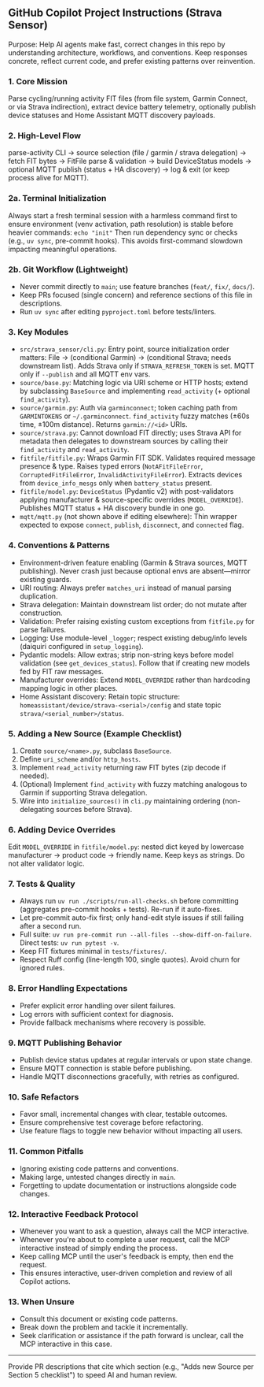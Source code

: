## GitHub Copilot Project Instructions (Strava Sensor)

Purpose: Help AI agents make fast, correct changes in this repo by understanding architecture, workflows, and conventions. Keep responses concrete, reflect current code, and prefer existing patterns over reinvention.

### 1. Core Mission
Parse cycling/running activity FIT files (from file system, Garmin Connect, or via Strava indirection), extract device battery telemetry, optionally publish device statuses and Home Assistant MQTT discovery payloads.

### 2. High-Level Flow
parse-activity CLI -> source selection (file / garmin / strava delegation) -> fetch FIT bytes -> FitFile parse & validation -> build DeviceStatus models -> optional MQTT publish (status + HA discovery) -> log & exit (or keep process alive for MQTT).

### 2a. Terminal Initialization
Always start a fresh terminal session with a harmless command first to ensure environment (venv activation, path resolution) is stable before heavier commands:
`echo "init"`
Then run dependency sync or checks (e.g., `uv sync`, pre-commit hooks). This avoids first-command slowdown impacting meaningful operations.

### 2b. Git Workflow (Lightweight)
- Never commit directly to `main`; use feature branches (`feat/`, `fix/`, `docs/`).
- Keep PRs focused (single concern) and reference sections of this file in descriptions.
- Run `uv sync` after editing `pyproject.toml` before tests/linters.

### 3. Key Modules
- `src/strava_sensor/cli.py`: Entry point, source initialization order matters: File -> (conditional Garmin) -> (conditional Strava; needs downstream list). Adds Strava only if `STRAVA_REFRESH_TOKEN` is set. MQTT only if `--publish` and all MQTT env vars.
- `source/base.py`: Matching logic via URI scheme or HTTP hosts; extend by subclassing `BaseSource` and implementing `read_activity` (+ optional `find_activity`).
- `source/garmin.py`: Auth via `garminconnect`; token caching path from `GARMINTOKENS` or `~/.garminconnect`. `find_activity` fuzzy matches (±60s time, ±100m distance). Returns `garmin://<id>` URIs.
- `source/strava.py`: Cannot download FIT directly; uses Strava API for metadata then delegates to downstream sources by calling their `find_activity` and `read_activity`.
- `fitfile/fitfile.py`: Wraps Garmin FIT SDK. Validates required message presence & type. Raises typed errors (`NotAFitFileError`, `CorruptedFitFileError`, `InvalidActivityFileError`). Extracts devices from `device_info_mesgs` only when `battery_status` present.
- `fitfile/model.py`: `DeviceStatus` (Pydantic v2) with post-validators applying manufacturer & source-specific overrides (`MODEL_OVERRIDE`). Publishes MQTT status + HA discovery bundle in one go.
- `mqtt/mqtt.py` (not shown above if editing elsewhere): Thin wrapper expected to expose `connect`, `publish`, `disconnect`, and `connected` flag.

### 4. Conventions & Patterns
- Environment-driven feature enabling (Garmin & Strava sources, MQTT publishing). Never crash just because optional envs are absent—mirror existing guards.
- URI routing: Always prefer `matches_uri` instead of manual parsing duplication.
- Strava delegation: Maintain downstream list order; do not mutate after construction.
- Validation: Prefer raising existing custom exceptions from `fitfile.py` for parse failures.
- Logging: Use module-level `_logger`; respect existing debug/info levels (daiquiri configured in `setup_logging`).
- Pydantic models: Allow extras; strip non-string keys before model validation (see `get_devices_status`). Follow that if creating new models fed by FIT raw messages.
- Manufacturer overrides: Extend `MODEL_OVERRIDE` rather than hardcoding mapping logic in other places.
- Home Assistant discovery: Retain topic structure: `homeassistant/device/strava-<serial>/config` and state topic `strava/<serial_number>/status`.

### 5. Adding a New Source (Example Checklist)
1. Create `source/<name>.py`, subclass `BaseSource`.
2. Define `uri_scheme` and/or `http_hosts`.
3. Implement `read_activity` returning raw FIT bytes (zip decode if needed).
4. (Optional) Implement `find_activity` with fuzzy matching analogous to Garmin if supporting Strava delegation.
5. Wire into `initialize_sources()` in `cli.py` maintaining ordering (non-delegating sources before Strava).

### 6. Adding Device Overrides
Edit `MODEL_OVERRIDE` in `fitfile/model.py`: nested dict keyed by lowercase manufacturer -> product code -> friendly name. Keep keys as strings. Do not alter validator logic.

### 7. Tests & Quality
- Always run `uv run ./scripts/run-all-checks.sh` before committing (aggregates pre-commit hooks + tests). Re-run if it auto-fixes.
- Let pre-commit auto-fix first; only hand-edit style issues if still failing after a second run.
- Full suite: `uv run pre-commit run --all-files --show-diff-on-failure`. Direct tests: `uv run pytest -v`.
- Keep FIT fixtures minimal in `tests/fixtures/`.
- Respect Ruff config (line-length 100, single quotes). Avoid churn for ignored rules.

### 8. Error Handling Expectations
- Prefer explicit error handling over silent failures.
- Log errors with sufficient context for diagnosis.
- Provide fallback mechanisms where recovery is possible.

### 9. MQTT Publishing Behavior
- Publish device status updates at regular intervals or upon state change.
- Ensure MQTT connection is stable before publishing.
- Handle MQTT disconnections gracefully, with retries as configured.

### 10. Safe Refactors
- Favor small, incremental changes with clear, testable outcomes.
- Ensure comprehensive test coverage before refactoring.
- Use feature flags to toggle new behavior without impacting all users.

### 11. Common Pitfalls
- Ignoring existing code patterns and conventions.
- Making large, untested changes directly in `main`.
- Forgetting to update documentation or instructions alongside code changes.

### 12. Interactive Feedback Protocol
- Whenever you want to ask a question, always call the MCP interactive.
- Whenever you're about to complete a user request, call the MCP interactive instead of simply ending the process.
- Keep calling MCP until the user's feedback is empty, then end the request.
- This ensures interactive, user-driven completion and review of all Copilot actions.

### 13. When Unsure
- Consult this document or existing code patterns.
- Break down the problem and tackle it incrementally.
- Seek clarification or assistance if the path forward is unclear, call the MCP interactive in this case.

---
Provide PR descriptions that cite which section (e.g., "Adds new Source per Section 5 checklist") to speed AI and human review.
